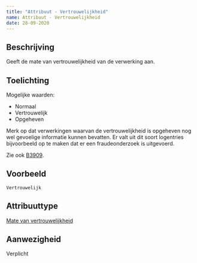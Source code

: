 ```yaml
---
title: "Attribuut - Vertrouwelijkheid"
name: Attribuut - Vertrouwelijkheid
date: 28-09-2020
---
```


## Beschrijving

Geeft de mate van vertrouwelijkheid van de verwerking aan.

## Toelichting

Mogelijke waarden:

-	Normaal
-	Vertrouwelijk
-	Opgeheven

Merk op dat verwerkingen waarvan de vertrouwelijkheid is opgeheven nog wel gevoelige informatie kunnen bevatten. Er valt uit dit soort logentries bijvoorbeeld op te maken dat er een fraudeonderzoek is uitgevoerd.

Zie ook [B3909](../../achtergronddocumentatie/ontwerp/artefacten/3909.md).

## Voorbeeld

`Vertrouwelijk`

## Attribuuttype

[Mate van vertrouwelijkheid](../attribuuttypen/Mate_van_vertrouwelijkheid.md)

## Aanwezigheid

Verplicht
